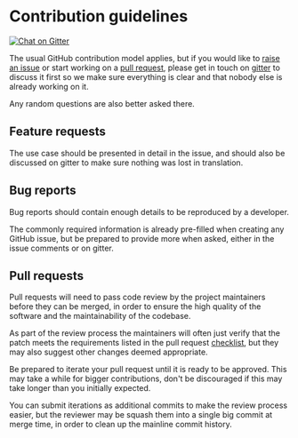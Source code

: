 # Contribution guidelines #

[![Chat on Gitter](https://badges.gitter.im/cristim/autospotting.svg)](https://gitter.im/cristim/autospotting?utm_source=badge&utm_medium=badge&utm_campaign=pr-badge)

The usual GitHub contribution model applies, but if you would like to [raise an
issue](https://github.com/cristim/autospotting/issues/new) or start working on a
[pull request](https://github.com/cristim/autospotting/pulls), please get in
touch on [gitter](https://gitter.im/cristim/autospotting) to discuss it first so
we make sure everything is clear and that nobody else is already working on it.

Any random questions are also better asked there.

## Feature requests ##

The use case should be presented in detail in the issue, and should also
be discussed on gitter to make sure nothing was lost in translation.

## Bug reports ##

Bug reports should contain enough details to be reproduced by a developer.

The commonly required information is already pre-filled when creating any GitHub
issue, but be prepared to provide more when asked, either in the issue comments
or on gitter.

## Pull requests ##

Pull requests will need to pass code review by the project maintainers before
they can be merged, in order to ensure the high quality of the software and the
maintainability of the codebase.

As part of the review process the maintainers will often just verify that the
patch meets the requirements listed in the pull request
[checklist](.github/PULL_REQUEST_TEMPLATE.md), but they may also suggest other
changes deemed appropriate.

Be prepared to iterate your pull request until it is ready to be approved. This
may take a while for bigger contributions, don't be discouraged if this may take
longer than you initially expected.

You can submit iterations as additional commits to make the review process
easier, but the reviewer may be squash them into a single big commit at merge
time, in order to clean up the mainline commit history.
